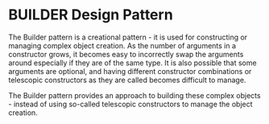 # BUILDER Design Pattern

The Builder pattern is a creational pattern - it is used for constructing or managing complex object creation.
As the number of arguments in a constructor grows, it becomes easy to incorrectly swap the arguments around especially if they are of
the same type. It is also possible that some arguments are optional, and having different constructor combinations or 
telescopic constructors as they are called becomes difficult to manage. 

The Builder pattern provides an approach to building these complex objects - instead of using so-called telescopic constructors
to manage the object creation.